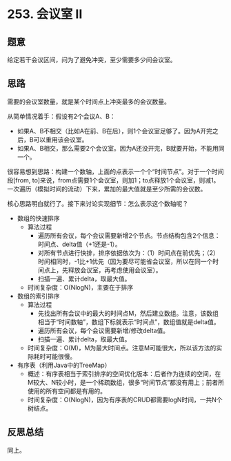 # 253. 会议室 II

## 题意

给定若干会议区间，问为了避免冲突，至少需要多少间会议室。

## 思路

需要的会议室数量，就是某个时间点上冲突最多的会议数量。

从简单情况着手：假设有2个会议A、B：

- 如果A、B不相交（比如A在前、B在后），则1个会议室足够了。因为A开完之后，B可以重用该会议室。
- 如果A、B相交，那么需要2个会议室。因为A还没开完，B就要开始，不能用同一个。

很容易想到思路：构建一个数轴，上面的点表示一个个“时间节点”。对于一个时间段[from, to]来说，from点需要1个会议室，则加1；to点释放1个会议室，则减1。一次遍历（模拟时间的流动）下来，累加的最大值就是至少所需的会议数。

核心思路明白就行了。接下来讨论实现细节：怎么表示这个数轴呢？

- 数组的快速排序
  - 算法过程
    - 遍历所有会议，每个会议需要新增2个节点。节点结构包含2个信息：时间点、delta值（+1还是-1）。
    - 对所有节点进行快排，排序依据依次为：（1）时间点在前优先；（2）时间相同时，-1比+1优先（因为要尽可能省会议室，所以在同一个时间点上，先释放会议室，再考虑使用会议室）。
    - 扫描一遍、累计delta，取最大值。
  - 时间复杂度：O(NlogN)，主要在于排序
- 数组的索引排序
  - 算法过程
    - 先找出所有会议中的最大的时间点M，然后建立数组。注意，该数组相当于“时间数轴”，数组下标就表示“时间点”，数组值就是delta值。
    - 遍历所有会议，每个会议需要新增/修改delta值。
    - 扫描一遍、累计delta，取最大值。
  - 时间复杂度：O(M)，M为最大时间点。注意M可能很大，所以该方法的实际耗时可能很慢。
- 有序表（利用Java中的TreeMap）
  - 概述：有序表相当于索引排序的空间优化版本：后者作为连续的空间，在M较大、N较小时，是一个稀疏数组，很多“时间节点”都没有用上；前者所使用的所有空间都是有用的。
  - 时间复杂度：O(NlogN)，因为有序表的CRUD都需要logN时间，一共N个树结点。

## 反思总结

同上。
